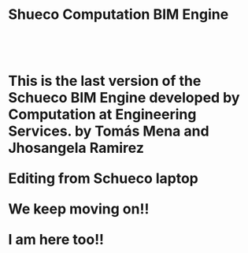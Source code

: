 <h1>Shueco Computation BIM Engine<h1> <br/>

This is the last version of the Schueco BIM Engine developed by Computation at Engineering Services. 
by Tomás Mena and Jhosangela Ramirez

Editing from Schueco laptop

We keep moving on!!

I am here too!!

